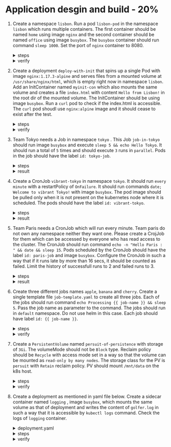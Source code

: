 # Application desgin and build - 20%

1. Create a namespace `lisbon`. Run a pod `lisbon-pod` in the namespace `lisbon` which runs multiple containers. The first container should be named `home` using image `nginx` and the second container should be named `office` using image `busybox`. The `busybox` container should run command `sleep 1000`. Set the port of `nginx` container to 8080.

    <details><summary>steps</summary>
    <p>

    ```bash
    kubectl create ns lisbon
    ```

    </p>
    Genrate basic pod yaml in the namespace `lisbon`.
    <p>

    ```bash
    kubectl run lisbon-pod --image=nginx --port=8080 --namespace=lisbon --dry-run=client -o yaml > lisbon-pod.yaml
    ```

    </p>
    Edit yaml for the pod to add the second container.
    <p>

    ```yaml
    apiVersion: v1
    kind: Pod
    metadata:
      creationTimestamp: null
      labels:
        run: lisbon-pod
      name: lisbon-pod
      namespace: lisbon
    spec:
      containers:
      - image: nginx
        name: home
        ports:
        - containerPort: 8080
        resources: {}
      - image: busybox
        name: office
        command: ["/bin/sh", "-c", "sleep 1000"]
      dnsPolicy: ClusterFirst
      restartPolicy: Always
    ```

    </p>
    Apply the pod yaml.
    <p>

    ```bash
    kubectl apply -f lisbon-pod.yaml
    ```

    </p>
    </details>

    <details><summary>verify</summary>
    <p>

    ```json
    kubectl get po lisbon-pod -n lisbon -o jsonpath-as-json={.spec.containers[*]}
    [
        {
            "image": "nginx",
            "imagePullPolicy": "Always",
            "name": "home",
            "ports": [
                {
                    "containerPort": 8080,
                    "protocol": "TCP"
                }
            ],
            "resources": {},
            "terminationMessagePath": "/dev/termination-log",
            "terminationMessagePolicy": "File",
            "volumeMounts": [
                {
                    "mountPath": "/var/run/secrets/kubernetes.io/serviceaccount",
                    "name": "kube-api-access-c9hp6",
                    "readOnly": true
                }
            ]
        },
        {
            "command": [
                "/bin/sh",
                "-c",
                "sleep 1000"
            ],
            "image": "busybox",
            "imagePullPolicy": "Always",
            "name": "office",
            "resources": {},
            "terminationMessagePath": "/dev/termination-log",
            "terminationMessagePolicy": "File",
            "volumeMounts": [
                {
                    "mountPath": "/var/run/secrets/kubernetes.io/serviceaccount",
                    "name": "kube-api-access-c9hp6",
                    "readOnly": true
                }
            ]
        }
    ]
    ```

    </p>
    </details>

2. Create a deployment `deploy-with-init` that spins up a single Pod with image `nginx:1.17.3-alpine` and serves files from a mounted volume at `/usr/share/nginx/html`, which is empty right now in namespace `lisbon`. Add an InitContainer named `myinit-con` which also mounts the same volume and creates a file `index.html` with content `Hello from Lisbon!` in the root dir of the mounted volume. The InitContainer should be using image `busybox`. Run a `curl` pod to check if the index.html is accessible. The `curl` pod shoudl use `nginx:alpine` image and it should cease to exist after the test.

    <details><summary>steps</summary>
    Genrate basic deployment yaml in the namespace `lisbon`.
    <p>

    ```bash
    kubectl create deploy deploy-with-init --image=nginx:1.17.3-alpine --namespace=lisbon --dry-run=client -o yaml > deploy-with-init.yaml
    ```

    </p>
    Edit yaml for the pod to add the init container and the volume mapping.
    <p>

    ```yaml
    apiVersion: apps/v1
    kind: Deployment
    metadata:
      creationTimestamp: null
      labels:
        app: deploy-with-init
      name: deploy-with-init
      namespace: lisbon
    spec:
      replicas: 1
      selector:
        matchLabels:
          app: deploy-with-init
      strategy: {}
      template:
        metadata:
          creationTimestamp: null
          labels:
            app: deploy-with-init
        spec:
          initContainers:
          - name: myinit-con
            image: busybox
            command:
            - /bin/sh
            - -c
            - echo 'Hello from Lisbon!' > /tmp/foo/index.html
            volumeMounts:
            - name: vol
              mountPath: /tmp/foo
          containers:
          - image: nginx:1.17.3-alpine
            name: nginx
            resources: {}
            volumeMounts:
            - name: vol
              mountPath: /usr/share/nginx/html
          volumes:
          - name: vol
            emptyDir: {}
    ```

    </p>
    Apply the deploy-with-init.yaml.
    <p>

    ```bash
    kubectl apply -f deploy-with-init.yaml
    ```

    </p>
    Get the pod IP of the pod run by deployment and then run curl pod to verify the index.html is accessible.
    <p>

    ```bash
    kubectl run curl -it --rm --image=nginx:alpine --restart=Never -n lisbon -- /bin/sh -c 'curl -I http://172.17.0.6'
    ```

    </details>

    <details><summary>verify</summary>
    <p>

    ```bash
    [11:38 PM IST 05.10.2021 ☸ 127.0.0.1:51368 📁 CKAD ❱ master ▲]
    ┗━ ॐ  kubectl get po -n lisbon -o wide
    NAME                               READY   STATUS    RESTARTS         AGE     IP            NODE       NOMINATED NODE   READINESS GATES
    deploy-with-init-b74c59b7d-h85dz   1/1     Running   0                2m18s   172.17.0.6    minikube   <none>           <none>
    ```

    </p>
    Verify if init container was created and the index.html is written.
    <p>

    ```json
    kubectl get po -n lisbon deploy-with-init-b74c59b7d-h85dz -o jsonpath-as-json={.spec.initContainers[*]}
    [
        {
            "command": [
                "/bin/sh",
                "-c",
                "echo 'Hello from Lisbon!' \u003e /tmp/foo/index.html"
            ],
            "image": "busybox",
            "imagePullPolicy": "Always",
            "name": "myinit-con",
            "resources": {},
            "terminationMessagePath": "/dev/termination-log",
            "terminationMessagePolicy": "File",
            "volumeMounts": [
                {
                    "mountPath": "/tmp/foo",
                    "name": "vol"
                },
                {
                    "mountPath": "/var/run/secrets/kubernetes.io/serviceaccount",
                    "name": "kube-api-access-vgj9k",
                    "readOnly": true
                }
            ]
        }
    ]
    ```

    </p>
    Running the curl pod.
    <p>

    ```text
    kubectl run curl -it --rm --image=nginx:alpine --restart=Never -n lisbon -- /bin/sh -c 'curl -I http://172.17.0.6'
    HTTP/1.1 200 OK
    Server: nginx/1.17.3
    Date: Tue, 05 Oct 2021 18:09:26 GMT
    Content-Type: text/html
    Content-Length: 19
    Last-Modified: Tue, 05 Oct 2021 18:06:39 GMT
    Connection: keep-alive
    ETag: "615c942f-13"
    Accept-Ranges: bytes

    pod "curl" deleted
    ```

    </p>
    <p>

    ```text
    kubectl run curl -it --rm --image=nginx:alpine --restart=Never -n lisbon -- /bin/sh -c 'curl  http://172.17.0.6'
    Hello from Lisbon!
    pod "curl" deleted
    ```

    </p>
    </details>

3. Team Tokyo needs a Job in namespace `tokyo` . This Job `job-in-tokyo` should run image `busybox` and execute `sleep 5 && echo Hello Tokyo`. It should run a total of `5` times and should execute `3` runs in `parallel`. Pods in the job should have the label `id: tokyo-job`.

    <details><summary>steps</summary>
    Create basic job yaml.
    <p>

    ```bash
    kubectl create job job-in-tokyo --image=busybox --namespace=tokyo --dry-run=client -o yaml -- /bin/sh -c "sleep 5 && echo Hello Tokyo" > job-in-tokyo.yaml
    ```

    </p>
    Modify job settings.
    <p>

    ```yaml
    apiVersion: batch/v1
    kind: Job
    metadata:
      name: job-in-tokyo
      namespace: tokyo
    spec:
      completions: 5
      parallelism: 3
      template:
        metadata:
          labels:
            id: tokyo-job
        spec:
          containers:
          - image: busybox
            name: job-in-tokyo
            command:
            - sh
            - -c
            - sleep 5 && echo Hello Tokyo
            resources: {}
          restartPolicy: Never
    ```

    </p>
    Apply the job yaml.
    <p>

    ```bash
    kubectl apply -f job-in-tokyo.yaml
    ```

    </p>
    </details>

    <details><summary>result</summary>
    <p>

    ```text
    kg po -n tokyo
    NAME                                READY   STATUS    RESTARTS   AGE
    job-in-tokyo--1-c6gc6               1/1     Running   0          12s
    ```

    </p>
    <p>

    ```text
    ┗━ ॐ  kd job job-in-tokyo -n tokyo
    Name:             job-in-tokyo
    Namespace:        tokyo
    Selector:         controller-uid=dee9e531-a901-4eb4-92c3-347dbc26031d
    Labels:           controller-uid=dee9e531-a901-4eb4-92c3-347dbc26031d
                    job-name=job-in-tokyo
    Annotations:      <none>
    Parallelism:      3
    Completions:      5
    Completion Mode:  NonIndexed
    Start Time:       Mon, 04 Oct 2021 22:32:22 +0530
    Pods Statuses:    1 Running / 3 Succeeded / 0 Failed
    Pod Template:
    Labels:  controller-uid=dee9e531-a901-4eb4-92c3-347dbc26031d
            job-name=job-in-tokyo
    Containers:
    job-in-tokyo:
        Image:      busybox
        Port:       <none>
        Host Port:  <none>
        Command:
        /bin/sh
        -c
        sleep 5 && echo Hello Tokyo
        Environment:  <none>
        Mounts:       <none>
    Volumes:        <none>
    ```

    </p>
    </details>

4. Create a CronJob `vibrant-tokyo` in namespace `tokyo`. It should run `every minute` with a restartPolicy of `OnFailure`. It should run commands `date; Welcome to vibrant Tokyo!` with image `busybox`. The pod image should be pulled only when it is not present on the kubernetes node where it is scheduled. The pods should have the label `id: vibrant-tokyo`.

    <details><summary>steps</summary>
    Create basic job yaml in tokyo namespace.
    <p>

    ```bash
    kubectl create cj vibrant-tokyo --image=busybox --namespace=tokyo --dry-run=client -o yaml --schedule="*/1 * * * *" --  /bin/sh -c 'date; echo Welcome to vibrant Tokyo!'> vibrant-tokyo.yaml
    ```
    </p>
    Modify job settings.
    <p>

    ```yaml
    apiVersion: batch/v1
    kind: CronJob
    metadata:
      name: vibrant-tokyo
      namespace: tokyo
    spec:
      jobTemplate:
        metadata:
          name: vibrant-tokyo
        spec:
          template:
            metadata:
              labels:
                id: vibrant-tokyo
            spec:
              containers:
              - command:
                - /bin/sh
                - -c
                - date; echo Welcome to vibrant Tokyo!
                image: busybox
                imagePullPolicy: IfNotPresent
                name: vibrant-tokyo
                resources: {}
              restartPolicy: OnFailure
      schedule: '*/1 * * * *'
    ```
    </p>
    Apply the job vibrant-tokyo.yaml.
    <p>

    ```bash
    kubectl apply -f vibrant-tokyo.yaml
    ```
    </p>
    </details>

    <details><summary>result</summary>
    <p>

    ```bash
    [09:26 AM IST 07.10.2021 ☸ 127.0.0.1:51368 📁 CKAD ❱ master ▲]
    ┗━ ॐ  kubectl get cj -n tokyo
    NAME            SCHEDULE      SUSPEND   ACTIVE   LAST SCHEDULE   AGE
    vibrant-tokyo   */1 * * * *   False     1        41s             4m49s
    ```
    </p>
    Check the pods.
    <p>

    ```bash
    kubectl get po -n tokyo
    NAME                              READY   STATUS      RESTARTS   AGE
    vibrant-tokyo-27226314--1-mfnc8   0/1     Completed   0          11s
    vibrant-tokyo-27226315--1-bx7cj   0/1     Completed   0          30s
    vibrant-tokyo-27226316--1-bj8hw   0/1     Completed   0          40s
    ```
    </p>
    Check the logs.
    <p>

    ```bash
    [09:26 AM IST 07.10.2021 ☸ 127.0.0.1:51368 📁 CKAD ❱ master ▲]
    ┗━ ॐ  kubectl logs vibrant-tokyo-27226314--1-mfnc8 -n tokyo
    Thu Oct  7 03:56:30 UTC 2021
    Welcome to vibrant Tokyo!
    ```
    </p>
    </details>

5. Team Paris needs a CronJob which will run every minute. Team paris do not own any namespace neither they want one. Please create a CrojJob for them which can be accessed by everyone who has read access to the cluster. The CronJob should run command `echo -n "Hello Paris : " && date && sleep 15`. Pods scheduled by the CronJob should have the label `id: paris-job` and image `busybox`. Configure the CronJob in such a way that if it runs late by more than 16 secs, it should be counted as failed. Limit the history of successfull runs to 2 and failed runs to 3.

    <details><summary>steps</summary>
    Create basic cronjob yaml.
    <p>

    ```bash
    kubectl create cronjob job-in-paris --image=busybox --schedule="0 * * * *" --dry-run=client -o yaml -- /bin/sh -c 'echo -n "Hello Paris : " && date && sleep 15' > cronjob-in-paris.yaml
    ```

    </p>
    Modify job settings.
    <p>

    ```yaml
    apiVersion: batch/v1
    kind: CronJob
    metadata:
      name: job-in-paris
    spec:
      startingDeadlineSeconds: 15
      successfulJobsHistoryLimit: 2
      failedJobsHistoryLimit: 3
      jobTemplate:
        metadata:
          name: job-in-paris
        spec:
          template:
            metadata:
              labels:
                id: paris-job
            spec:
              containers:
              - command:
                - /bin/sh
                - -c
                - 'echo -n "Hello Paris : " && date && sleep 15'
                image: busybox
                name: job-in-paris
                resources: {}
              restartPolicy: OnFailure
      schedule: "*/1 * * * *"
    ```

    </p>
    Apply the job yaml.
    <p>

    ```bash
    kubectl apply -f cronjob-in-paris.yaml
    ```

    </p>
    </details>

    <details><summary>result</summary>
    <p>

    ```bash
    kubectl get cj
    NAME           SCHEDULE      SUSPEND   ACTIVE   LAST SCHEDULE   AGE
    job-in-paris   */1 * * * *   False     0        36s             10m
    ```

    </p>
    <p>

    ```text
    kubectl get po -l id=paris-job
    NAME                             READY   STATUS      RESTARTS      AGE
    job-in-paris-27224153--1-8dtvc   0/1     Completed   0             2m10s
    job-in-paris-27224154--1-szkmp   0/1     Completed   0             70s
    job-in-paris-27224155--1-6fm8r   1/1     Running     0             10s
    ```

    </p>
    <details>

6. Create three different jobs names `apple`, `banana` and `cherry`. Create a single template file `job-template.yaml` to create all three jobs. Each of the jobs should run command `echo Processing {{ job-name }} && sleep 5`. Pass the job name as parameter to the command. The jobs should run in `default` namespace. Do not use helm in this case. Each job should have label `id: {{ job-name }}`.

    <details><summary>steps</summary>
    Create the template file using helm
    <p>

      ```yaml
      apiVersion: batch/v1
      kind: Job
      metadata:
        name: $ITEM
        labels:
          id: $ITEM
      spec:
        template:
          metadata:
            name: jobexample
            labels:
              jobgroup: jobexample
          spec:
            containers:
            - name: c
              image: busybox
              command: ["sh", "-c", "echo Processing item $ITEM && sleep 5"]
            restartPolicy: Never
      ```

      </p>
      Generate the job yaml files.
      <p>

      ```bash
      mkdir ./jobs
      for i in apple banana cherry
      do
        cat job-tmpl.yaml | sed "s/\$ITEM/$i/" > ./jobs/job-$i.yaml
      done
      ```

      </p>
      Check the job yaml files generated.
      <p>

      ```bash
      ls ./jobs
      job-apple.yaml
      job-banana.yaml
      job-cherry.yaml
      ```

      </p>
      Apply the job yaml files.
      <p>

      ```bash
      kubectl apply -f ./jobs
      ```

      </p>
      </details>

      <details><summary>verify</summary>
      <p>

      ```bash
      [11:15 PM IST 06.10.2021 ☸ 127.0.0.1:51368 📁 CKAD ❱ master ▲]
      ┗━ ॐ  for i in apple banana cherry; do cat jobs.yaml | sed "s/\$ITEM/$i/" > ./jobs/job-$i.yaml; done
      [11:15 PM IST 06.10.2021 ☸ 127.0.0.1:51368 📁 CKAD ❱ master ▲]
      ┗━ ॐ  ls ./jobs
      job-apple.yaml job-banana.yaml job-cherry.yaml
      ```

      </p>

      <p>

      ```bash
      [11:15 PM IST 06.10.2021 ☸ 127.0.0.1:51368 📁 CKAD ❱ master ▲]
      ┗━ ॐ  kubectl apply -f ./jobs
      job.batch/apple created
      job.batch/banana created
      job.batch/cherry created
      ```

      </p>
      <p>

      ```text
      [11:16 PM IST 06.10.2021 ☸ 127.0.0.1:51368 📁 CKAD ❱ master ▲]
      ┗━ ॐ  kubectl get po
      NAME                             READY   STATUS      RESTARTS      AGE
      apple--1-rn87q                   0/1     Completed   0             27s
      banana--1-smhmb                  0/1     Completed   0             27s
      cherry--1-4vf4k                  0/1     Completed   0             27s
      ```

      </p>
      Check logs for each job.
      <p>

      ```bash
      [11:16 PM IST 06.10.2021 ☸ 127.0.0.1:51368 📁 CKAD ❱ master ▲]
      ┗━ ॐ  kubectl logs banana--1-smhmb
      Processing item banana
      ```

      </p>
      </details>

7. Create a `PersistentVolume` named `persuit-of-persistence` with storage of `3Gi`. The volumeMode should not be `Block` type. Reclaim policy should be `Recycle` with access mode set in a way so that the volume can be mounted as `read-only by many nodes`. The storage class for the PV is `persuit` with `Retain` reclaim policy. PV should mount `/mnt/data` on the k8s host.

    <details><summary>steps</summary>
    Create the storage class persuit-sc.yaml
    <p>

    ```yaml
    apiVersion: storage.k8s.io/v1
    kind: StorageClass
    metadata:
      name: persuit
    provisioner: k8s.io/minikube-hostpath # this is for minikube clusters. Use appropriate provisioner if working on other clusters.
    reclaimPolicy: Retain
    allowVolumeExpansion: true
    ```
    </p>
    Create the persistent volume persuit-of-persistence.yaml file.
    <p>

    ```yaml
    apiVersion: v1
    kind: PersistentVolume
    metadata:
      name: persuit-of-persistence
    spec:
      storageClassName: persuit
      capacity:
        storage: 3Gi
      accessModes:
        - ReadOnlyMany
      persistentVolumeReclaimPolicy: Recycle
      volumeMode: Filesystem
      hostPath:
        path: /mnt/data
      ```

      </p>
      Create the storage class.
      <p>

      ```bash
      kubectl apply -f persuit-sc.yaml
      ```
      </p>
      Apply the PV yaml file.
      <p>

      ```bash
      kubectl apply -f  persuit-of-persistence.yaml
      ```
      </p>

      </details>

      <details><summary>verify</summary>
      <p>

      ```bash
      [10:33 AM IST 07.10.2021 ☸ 127.0.0.1:51368 📁 CKAD ❱ master ▲]
      ┗━ ॐ  kubectl get sc,pv
      NAME                                             PROVISIONER                RECLAIMPOLICY   VOLUMEBINDINGMODE   ALLOWVOLUMEEXPANSION   AGE
      storageclass.storage.k8s.io/persuit              k8s.io/minikube-hostpath   Retain          Immediate           true                   6m50s

      NAME                                                        CAPACITY   ACCESS MODES   RECLAIM POLICY   STATUS      CLAIM                   STORAGECLASS   REASON   AGE
      persistentvolume/persuit-of-persistence                     3Gi        ROX            Recycle          Available                           persuit                 43s
      ```
      </p>
      </details>

8. Create a deployment as mentioned in yaml file below. Create a sidecar container named `logging` , image `busybox`, which mounts the same volume as that of deployment and writes the content of `golfer.log` in such a way that it is accessible by `kubectl logs` command. Check the logs of `logging` container.

    <details><summary>deployment.yaml</summary>
    <p>

    ```yaml
    apiVersion: apps/v1
    kind: Deployment
    metadata:
      labels:
        id: golfer
      name: golfer
      namespace: denver
    spec:
      replicas: 2
      selector:
        matchLabels:
          id: golfer
      template:
        metadata:
          labels:
            id: golfer
        spec:
          volumes:
            - name: logs
              emptyDir: {}
          initContainers:
          - name: init
            image: busybox
            command: ['/bin/sh', '-c', 'echo init > /var/log/golfer/golfer.log']
            volumeMounts:
            - name: logs
              mountPath: /var/log/golfer
          containers:
          - name: busy-golfer
            image: busybox
            command: ['/bin/sh', '-c', 'while true; do echo `date`: "removing data file of players" >> /var/log/golfer/golfer.log; sleep 1; done']
            volumeMounts:
            - name: logs
              mountPath: /var/log/golfer
            resources: {}
    ```
    </p>
    </details>

    <details><summary>steps</summary>
    First deploy the above deployment.ymla. Add then add logging container configuration to the yaml.
    <p>

    ```yaml
    apiVersion: apps/v1
    kind: Deployment
    metadata:
      labels:
        id: golfer
      name: golfer
      namespace: denver
    spec:
      replicas: 2
      selector:
        matchLabels:
          id: golfer
      template:
        metadata:
          labels:
            id: golfer
        spec:
          volumes:
            - name: logs
              emptyDir: {}
          initContainers:
          - name: init
            image: busybox
            command: ['/bin/sh', '-c', 'echo init > /var/log/golfer/golfer.log']
            volumeMounts:
            - name: logs
              mountPath: /var/log/golfer
          containers:
          - name: busy-golfer
            image: busybox
            command: ['/bin/sh', '-c', 'while true; do echo `date`: "removing data file of players" >> /var/log/golfer/golfer.log; sleep 1; done']
            volumeMounts:
            - name: logs
              mountPath: /var/log/golfer
            resources: {}
          - name: logging
            image: busybox
            command: ["/bin/sh", "-c", "tail -f /var/log/golfer/golfer.log"]
            volumeMounts:
            - name: logs
              mountPath: /var/log/golfer
            resources: {}
      ```
      </p>
      Apply the changes.
      <p>

      ```bash
      kubectl apply -f deployment.yaml
      ```
      </p>
      List the pods and then check the logs of logging container.

      ```bash
      kubectl logs golfer-685548d5c9-p5mq9 -n denver -c logging
      ```
      </p>
      </details>

      <details><summary>verify</summary>
      <p>

      ```bash
      [10:53 AM IST 07.10.2021 ☸ 127.0.0.1:51368 📁 CKAD ❱ master ▲]
      ┗━ ॐ  kubectl apply -f golfer.yaml
      deployment.apps/golfer configured
      ```
      </p>
      Check the deployment pods.
      <p>

      ```bash
      [10:53 AM IST 07.10.2021 ☸ 127.0.0.1:51368 📁 CKAD ❱ master ▲]
      ┗━ ॐ  kg deploy,po -n denver
      NAME                     READY   UP-TO-DATE   AVAILABLE   AGE
      deployment.apps/golfer   2/2     2            2           6m27s

      NAME                          READY   STATUS    RESTARTS       AGE
      pod/golfer-685548d5c9-p5mq9   2/2     Running   0              58s
      pod/golfer-685548d5c9-snxmt   2/2     Running   0              74s
      ```
      </p>
      Check logs.
      <p>

      ```bash
      [10:55 AM IST 07.10.2021 ☸ 127.0.0.1:51368 📁 CKAD ❱ master ▲]
      ┗━ ॐ  kubectl logs golfer-685548d5c9-p5mq9 -n denver -c logging
      init
      Thu Oct 7 05:24:15 UTC 2021: removing data file of players
      Thu Oct 7 05:24:16 UTC 2021: removing data file of players
      Thu Oct 7 05:24:17 UTC 2021: removing data file of players
      Thu Oct 7 05:24:18 UTC 2021: removing data file of players
      ```
      </p>
      </details>
